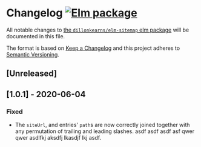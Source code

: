 # Changelog [![Elm package](https://img.shields.io/elm-package/v/dillonkearns/elm-sitemap.svg)](https://package.elm-lang.org/packages/dillonkearns/elm-sitemap/latest/)

All notable changes to
[the `dillonkearns/elm-sitemap` elm package](http://package.elm-lang.org/packages/dillonkearns/elm-sitemap/latest)
will be documented in this file.

The format is based on [Keep a Changelog](http://keepachangelog.com/en/1.0.0/)
and this project adheres to
[Semantic Versioning](http://semver.org/spec/v2.0.0.html).

## [Unreleased]

## [1.0.1] - 2020-06-04

### Fixed

- The `siteUrl`, and entries' `path`s are now correctly joined together with any
  permutation of trailing and leading slashes. asdf asdf asdf asf qwer qwer
  asdlfkj aksdfj lkasdjf lkj asdf.
